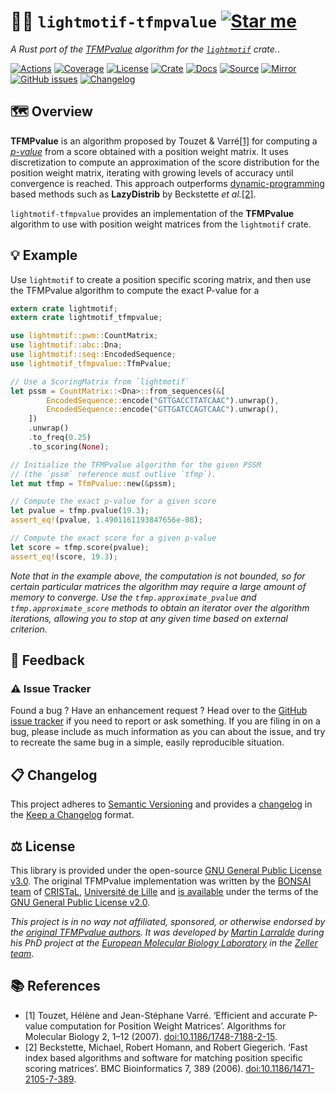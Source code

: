 # 🎼🧬 `lightmotif-tfmpvalue` [![Star me](https://img.shields.io/github/stars/althonos/lightmotif.svg?style=social&label=Star&maxAge=3600)](https://github.com/althonos/lightmotif/stargazers)

*A Rust port of the [TFMPvalue](https://bioinfo.lifl.fr/TFM/TFMpvalue/) algorithm for the [`lightmotif`](https://crates.io/crates/lightmotif) crate.*.

[![Actions](https://img.shields.io/github/actions/workflow/status/althonos/lightmotif/rust.yml?branch=main&logo=github&style=flat-square&maxAge=300)](https://github.com/althonos/lightmotif/actions)
[![Coverage](https://img.shields.io/codecov/c/gh/althonos/lightmotif?logo=codecov&style=flat-square&maxAge=3600)](https://codecov.io/gh/althonos/lightmotif/)
[![License](https://img.shields.io/badge/license-MIT-blue.svg?style=flat-square&maxAge=2678400)](https://choosealicense.com/licenses/mit/)
[![Crate](https://img.shields.io/crates/v/lightmotif-tfmpvalue.svg?maxAge=600&style=flat-square)](https://crates.io/crates/lightmotif-tfmpvalue)
[![Docs](https://img.shields.io/docsrs/lightmotif-tfmpvalue?maxAge=600&style=flat-square)](https://docs.rs/lightmotif-tfmpvalue)
[![Source](https://img.shields.io/badge/source-GitHub-303030.svg?maxAge=2678400&style=flat-square)](https://github.com/althonos/lightmotif/tree/main/lightmotif-tfmpvalue)
[![Mirror](https://img.shields.io/badge/mirror-EMBL-009f4d?style=flat-square&maxAge=2678400)](https://git.embl.de/larralde/lightmotif/)
[![GitHub issues](https://img.shields.io/github/issues/althonos/lightmotif.svg?style=flat-square&maxAge=600)](https://github.com/althonos/lightmotif/issues)
[![Changelog](https://img.shields.io/badge/keep%20a-changelog-8A0707.svg?maxAge=2678400&style=flat-square)](https://github.com/althonos/lightmotif/blob/master/CHANGELOG.md)

## 🗺️ Overview

**TFMPvalue** is an algorithm proposed by Touzet & Varré[\[1\]](#ref1) for 
computing a [*p-value*](https://en.wikipedia.org/wiki/P-value) from a score 
obtained with a position weight matrix.
It uses discretization to compute an approximation of the score distribution
for the position weight matrix, iterating with growing levels of accuracy 
until convergence is reached. This approach outperforms 
[dynamic-programming](https://en.wikipedia.org/wiki/Dynamic_programming)
based methods such as **LazyDistrib** by Beckstette *et al.*[\[2\]](#ref2).

`lightmotif-tfmpvalue` provides an implementation of the **TFMPvalue** algorithm
to use with position weight matrices from the `lightmotif` crate.

## 💡 Example

Use `lightmotif` to create a position specific scoring matrix, and then use
the TFMPvalue algorithm to compute the exact P-value for a 

```rust
extern crate lightmotif;
extern crate lightmotif_tfmpvalue;

use lightmotif::pwm::CountMatrix;
use lightmotif::abc::Dna;
use lightmotif::seq::EncodedSequence;
use lightmotif_tfmpvalue::TfmPvalue;

// Use a ScoringMatrix from `lightmotif`
let pssm = CountMatrix::<Dna>::from_sequences(&[
        EncodedSequence::encode("GTTGACCTTATCAAC").unwrap(),
        EncodedSequence::encode("GTTGATCCAGTCAAC").unwrap(),
    ])
    .unwrap()
    .to_freq(0.25)
    .to_scoring(None);

// Initialize the TFMPvalue algorithm for the given PSSM
// (the `pssm` reference must outlive `tfmp`).
let mut tfmp = TfmPvalue::new(&pssm);

// Compute the exact p-value for a given score
let pvalue = tfmp.pvalue(19.3);
assert_eq!(pvalue, 1.4901161193847656e-08);

// Compute the exact score for a given p-value
let score = tfmp.score(pvalue);
assert_eq!(score, 19.3);
```

*Note that in the example above, the computation is not bounded, so for certain
particular matrices the algorithm may require a large amount of memory to 
converge. Use the `tfmp.approximate_pvalue` and `tfmp.approximate_score` methods
to obtain an iterator over the algorithm iterations, allowing you to stop at 
any given time based on external criterion.*


## 💭 Feedback

### ⚠️ Issue Tracker

Found a bug ? Have an enhancement request ? Head over to the [GitHub issue
tracker](https://github.com/althonos/lightmotif/issues) if you need to report
or ask something. If you are filing in on a bug, please include as much
information as you can about the issue, and try to recreate the same bug
in a simple, easily reproducible situation.

<!-- ### 🏗️ Contributing

Contributions are more than welcome! See [`CONTRIBUTING.md`](https://github.com/althonos/lightmotif/blob/master/CONTRIBUTING.md) for more details. -->

## 📋 Changelog

This project adheres to [Semantic Versioning](http://semver.org/spec/v2.0.0.html)
and provides a [changelog](https://github.com/althonos/lightmotif/blob/master/CHANGELOG.md)
in the [Keep a Changelog](http://keepachangelog.com/en/1.0.0/) format.

## ⚖️ License

This library is provided under the open-source
[GNU General Public License v3.0](https://choosealicense.com/licenses/gpl-3.0/).
The original TFMPvalue implementation was written by the [BONSAI team](https://bioinfo.univ-lille.fr/)
of [CRISTaL](https://www.cristal.univ-lille.fr/), [Université de Lille](http://www.univ-lille.fr/)
and [is available](https://bioinfo.univ-lille.fr/tfm-pvalue/tfm-pvalue.php) 
under the terms of the [GNU General Public License v2.0](https://choosealicense.com/licenses/gpl-2.0/).

*This project is in no way not affiliated, sponsored, or otherwise endorsed
by the [original TFMPvalue authors](https://bioinfo.univ-lille.fr/). It was 
developed by [Martin Larralde](https://github.com/althonos/) during his PhD 
project at the [European Molecular Biology Laboratory](https://www.embl.de/)
in the [Zeller team](https://github.com/zellerlab).*

## 📚 References

- <a id="ref1">\[1\]</a> Touzet, Hélène and Jean-Stéphane Varré. ‘Efficient and accurate P-value computation for Position Weight Matrices’. Algorithms for Molecular Biology 2, 1–12 (2007). [doi:10.1186/1748-7188-2-15](https://doi.org/10.1186/1748-7188-2-15).
- <a id="ref2">\[2\]</a> Beckstette, Michael, Robert Homann, and Robert Giegerich. ‘Fast index based algorithms and software for matching position specific scoring matrices’. BMC Bioinformatics 7, 389 (2006). [doi:10.1186/1471-2105-7-389](https://doi.org/10.1186/1471-2105-7-389).

